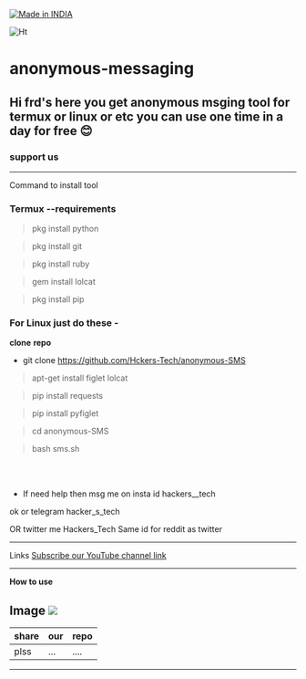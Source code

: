 
<a href="india"><img title="Made in INDIA" src="https://img.shields.io/badge/MADE%20IN-INDIA-SCRIPT?colorA=%23ff8100&colorB=%23017e40&colorC=%23ff0000&style=for-the-badge"></a>
</p>

![Ht](https://img.shields.io/badge/Made%20in-India-orange)

# anonymous-messaging
## Hi frd's here you get anonymous msging tool for termux or linux or etc you can use one time in a day for free 😊
### support us

---

Command to install tool

### Termux --requirements
>pkg install python

>pkg install git

>pkg install ruby
 
>gem install lolcat

>pkg install pip

### For Linux just do these -
**clone** **repo**


- git clone https://github.com/Hckers-Tech/anonymous-SMS


>apt-get install figlet lolcat

>pip install requests


>pip install pyfiglet

>cd anonymous-SMS




>bash sms.sh


<br>
</br>


- If need help then msg me on insta id hackers__tech 

ok or telegram hacker_s_tech 


OR twitter me Hackers_Tech 
Same id for reddit as twitter


---
Links
[Subscribe our YouTube channel link](https://youtube.com/channel/UCEX1r_jZouOOpKY7DiWIR6A)


---
**How to use**

Image ![](https://github.com/Hckers-Tech/anonymous-SMS/blob/main/IMG_20210523_144032.jpg)
---
|share|our|repo |
|--- |--- |--- |
|plss| ...|....|


---
